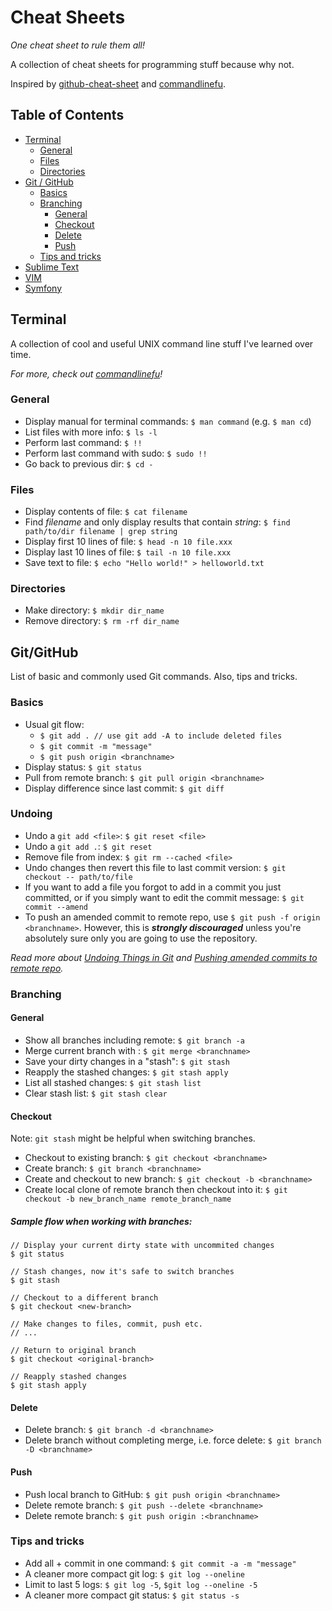 # Cheat Sheets
*One cheat sheet to rule them all!*

A collection of cheat sheets for programming stuff because why not.

Inspired by [github-cheat-sheet](https://github.com/tiimgreen/github-cheat-sheet) and [commandlinefu](http://commandlinefu.com).

## Table of Contents
 - [Terminal](#terminal)
    - [General](#general)
    - [Files](#files)
    - [Directories](#Directories)
 - [Git / GitHub](#gitgithub)
    - [Basics](#Basics)
    - [Branching](#branching)
        - [General](#general)
        - [Checkout](#checkout)
        - [Delete](#delete)
        - [Push](#push)
    - [Tips and tricks](#tipsandtricks)
 - [Sublime Text](#sublimetext)
 - [VIM](#vim)
 - [Symfony](#symfony)

## Terminal

A collection of cool and useful UNIX command line stuff I've learned over time.

*For more, check out [commandlinefu](http://commandlinefu.com)!*

### General

- Display manual for terminal commands: `$ man command` (e.g. `$ man cd`)
- List files with more info: `$ ls -l`
- Perform last command: `$ !!`
- Perform last command with sudo: `$ sudo !!`
- Go back to previous dir: `$ cd -`

### Files
- Display contents of file: `$ cat filename`
- Find _filename_ and only display results that contain _string_: `$ find path/to/dir filename | grep string`
- Display first 10 lines of file: `$ head -n 10 file.xxx`
- Display last 10 lines of file: `$ tail -n 10 file.xxx`
- Save text to file: `$ echo "Hello world!" > helloworld.txt`

### Directories
- Make directory: `$ mkdir dir_name`
- Remove directory: `$ rm -rf dir_name`

## Git/GitHub

List of basic and commonly used Git commands. Also, tips and tricks.

### Basics
- Usual git flow:
    - `$ git add . // use git add -A to include deleted files`
    - `$ git commit -m "message"`
    - `$ git push origin <branchname>`
- Display status: `$ git status`
- Pull from remote branch: `$ git pull origin <branchname>`
- Display difference since last commit: `$ git diff`

### Undoing

- Undo a `git add <file>`: `$ git reset <file>`
- Undo a `git add .`: `$ git reset`
- Remove file from index: `$ git rm --cached <file>`
- Undo changes then revert this file to last commit version: `$ git checkout -- path/to/file`
- If you want to add a file you forgot to add in a commit you just committed, or if you simply want to edit the commit message: `$ git commit --amend`
- To push an amended commit to remote repo, use `$ git push -f origin <branchname>`. However, this is **_strongly discouraged_** unless you're absolutely sure only you are going to use the repository.

_Read more about [Undoing Things in Git](https://git-scm.com/book/en/v2/Git-Basics-Undoing-Things) and [Pushing amended commits to remote repo](http://stackoverflow.com/questions/253055/how-do-i-push-amended-commit-to-the-remote-git-repo)._

### Branching

#### General
- Show all branches including remote: `$ git branch -a`
- Merge current branch with <branchname>: `$ git merge <branchname>`
- Save your dirty changes in a "stash": `$ git stash`
- Reapply the stashed changes: `$ git stash apply`
- List all stashed changes: `$ git stash list`
- Clear stash list: `$ git stash clear`

#### Checkout
Note: `git stash` might be helpful when switching branches.

- Checkout to existing branch: `$ git checkout <branchname>`
- Create branch: `$ git branch <branchname>`
- Create and checkout to new branch: `$ git checkout -b <branchname>`
- Create local clone of remote branch then checkout into it: `$ git checkout -b new_branch_name remote_branch_name`

##### Sample flow when working with branches:
```
// Display your current dirty state with uncommited changes
$ git status

// Stash changes, now it's safe to switch branches
$ git stash

// Checkout to a different branch
$ git checkout <new-branch>

// Make changes to files, commit, push etc.
// ...

// Return to original branch
$ git checkout <original-branch>

// Reapply stashed changes
$ git stash apply
```

#### Delete
- Delete branch: `$ git branch -d <branchname>`
- Delete branch without completing merge, i.e. force delete: `$ git branch -D <branchname>`

#### Push
-  Push local branch to GitHub: `$ git push origin <branchname>`
-  Delete remote branch: `$ git push --delete <branchname>`
-  Delete remote branch: `$ git push origin :<branchname>`

### Tips and tricks
- Add all + commit in one command: `$ git commit -a -m "message"`
- A cleaner more compact git log: `$ git log --oneline`
- Limit to last 5 logs: `$ git log -5`, `$git log --oneline -5`
- A cleaner more compact git status: `$ git status -s`
